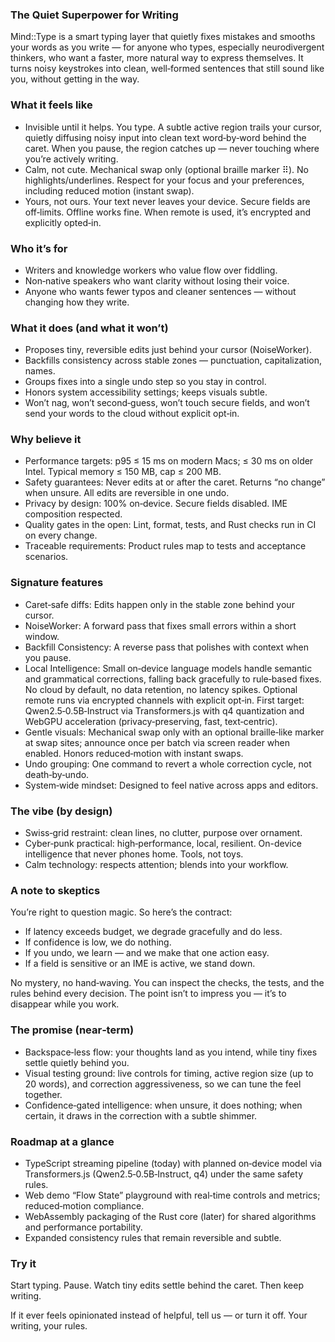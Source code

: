 <!--══════════════════════════════════════════════════
  ╔══════════════════════════════════════════════════════╗
  ║  ░  M I N D T Y P E R   M A N I F E S T O  ░░░░░░░░░  ║
  ║                                                      ║
  ║                                                      ║
  ║                                                      ║
  ║                                                      ║
  ║           ╌╌  P L A C E  H O L D E R  ╌╌             ║
  ║                                                      ║
  ║                                                      ║
  ║                                                      ║
  ║                                                      ║
  ╚══════════════════════════════════════════════════════╝
    • WHAT ▸ Product narrative: vision, feel, and proof points
    • WHY  ▸ Inspire non‑technical readers; convince skeptics
    • HOW  ▸ Story first, with measurable, verifiable claims
-->

### The Quiet Superpower for Writing

Mind::Type is a smart typing layer that quietly fixes mistakes and smooths your words as you write — for anyone who types, especially neurodivergent thinkers, who want a faster, more natural way to express themselves. It turns noisy keystrokes into clean, well‑formed sentences that still sound like you, without getting in the way.

### What it feels like

- Invisible until it helps. You type. A subtle active region trails your cursor, quietly diffusing noisy input into clean text word‑by‑word behind the caret. When you pause, the region catches up — never touching where you’re actively writing.
- Calm, not cute. Mechanical swap only (optional braille marker ⠿). No highlights/underlines. Respect for your focus and your preferences, including reduced motion (instant swap).
- Yours, not ours. Your text never leaves your device. Secure fields are off‑limits. Offline works fine. When remote is used, it’s encrypted and explicitly opted‑in.

### Who it’s for

- Writers and knowledge workers who value flow over fiddling.
- Non‑native speakers who want clarity without losing their voice.
- Anyone who wants fewer typos and cleaner sentences — without changing how they write.

### What it does (and what it won’t)

- Proposes tiny, reversible edits just behind your cursor (NoiseWorker).
- Backfills consistency across stable zones — punctuation, capitalization, names.
- Groups fixes into a single undo step so you stay in control.
- Honors system accessibility settings; keeps visuals subtle.
- Won’t nag, won’t second‑guess, won’t touch secure fields, and won’t send your words to the cloud without explicit opt‑in.

### Why believe it

- Performance targets: p95 ≤ 15 ms on modern Macs; ≤ 30 ms on older Intel. Typical memory ≤ 150 MB, cap ≤ 200 MB.
- Safety guarantees: Never edits at or after the caret. Returns “no change” when unsure. All edits are reversible in one undo.
- Privacy by design: 100% on‑device. Secure fields disabled. IME composition respected.
- Quality gates in the open: Lint, format, tests, and Rust checks run in CI on every change.
- Traceable requirements: Product rules map to tests and acceptance scenarios.

### Signature features

- Caret‑safe diffs: Edits happen only in the stable zone behind your cursor.
- NoiseWorker: A forward pass that fixes small errors within a short window.
- Backfill Consistency: A reverse pass that polishes with context when you pause.
- Local Intelligence: Small on‑device language models handle semantic and grammatical corrections, falling back gracefully to rule‑based fixes. No cloud by default, no data retention, no latency spikes. Optional remote runs via encrypted channels with explicit opt‑in. First target: Qwen2.5‑0.5B‑Instruct via Transformers.js with q4 quantization and WebGPU acceleration (privacy‑preserving, fast, text‑centric).
- Gentle visuals: Mechanical swap only with an optional braille‑like marker at swap sites; announce once per batch via screen reader when enabled. Honors reduced‑motion with instant swaps.
- Undo grouping: One command to revert a whole correction cycle, not death‑by‑undo.
- System‑wide mindset: Designed to feel native across apps and editors.

### The vibe (by design)

- Swiss‑grid restraint: clean lines, no clutter, purpose over ornament.
- Cyber‑punk practical: high‑performance, local, resilient. On-device intelligence that never phones home. Tools, not toys.
- Calm technology: respects attention; blends into your workflow.

### A note to skeptics

You’re right to question magic. So here’s the contract:

- If latency exceeds budget, we degrade gracefully and do less.
- If confidence is low, we do nothing.
- If you undo, we learn — and we make that one action easy.
- If a field is sensitive or an IME is active, we stand down.

No mystery, no hand‑waving. You can inspect the checks, the tests, and the rules behind every decision. The point isn’t to impress you — it’s to disappear while you work.

### The promise (near‑term)

- Backspace‑less flow: your thoughts land as you intend, while tiny fixes settle quietly behind you.
- Visual testing ground: live controls for timing, active region size (up to 20 words), and correction aggressiveness, so we can tune the feel together.
- Confidence‑gated intelligence: when unsure, it does nothing; when certain, it draws in the correction with a subtle shimmer.

### Roadmap at a glance

- TypeScript streaming pipeline (today) with planned on‑device model via Transformers.js (Qwen2.5‑0.5B‑Instruct, q4) under the same safety rules.
- Web demo “Flow State” playground with real‑time controls and metrics; reduced‑motion compliance.
- WebAssembly packaging of the Rust core (later) for shared algorithms and performance portability.
- Expanded consistency rules that remain reversible and subtle.

### Try it

Start typing. Pause. Watch tiny edits settle behind the caret. Then keep writing.

If it ever feels opinionated instead of helpful, tell us — or turn it off. Your writing, your rules.
